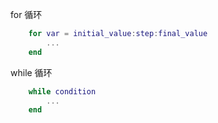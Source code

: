 for 循环
```matlab
    for var = initial_value:step:final_value
        ...
    end
```

while 循环
```matlab
    while condition
        ...
    end
```